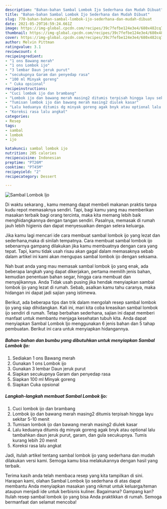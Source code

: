 ```yaml
---
description: "Bahan-bahan Sambal Lombok Ijo Sederhana dan Mudah Dibuat"
title: "Bahan-bahan Sambal Lombok Ijo Sederhana dan Mudah Dibuat"
slug: 770-bahan-bahan-sambal-lombok-ijo-sederhana-dan-mudah-dibuat
date: 2021-05-29T16:59:24.661Z
image: https://img-global.cpcdn.com/recipes/39c7fefbe124e3e4/680x482cq70/sambal-lombok-ijo-foto-resep-utama.jpg
thumbnail: https://img-global.cpcdn.com/recipes/39c7fefbe124e3e4/680x482cq70/sambal-lombok-ijo-foto-resep-utama.jpg
cover: https://img-global.cpcdn.com/recipes/39c7fefbe124e3e4/680x482cq70/sambal-lombok-ijo-foto-resep-utama.jpg
author: Melvin Pittman
ratingvalue: 3.1
reviewcount: 4
recipeingredient:
- "1 ons Bawang merah"
- "1 ons Lombok ijo"
- "3 lembar Daun jeruk purut"
- "secukupnya Garam dan penyedap rasa"
- "100 ml Minyak goreng"
- " Cuka opsional"
recipeinstructions:
- "Cuci lombok ijo dan brambang"
- "Lombok ijo dan bawang merah masing2 ditumis terpisah hingga layu sekitar 5-10 menit"
- "Tumisan lombok ijo dan bawang merah masing2 diulek kasar"
- "Lalu keduanya ditumis dg minyak goreng agak bnyk atau optional lalu tambahkan daun jeruk purut, garam, dan gula secukupnya. Tumis kurang lebih 20 menit"
- "Koreksi rasa lalu angkat"
categories:
- Resep
tags:
- sambal
- lombok
- ijo

katakunci: sambal lombok ijo 
nutrition: 205 calories
recipecuisine: Indonesian
preptime: "PT26M"
cooktime: "PT45M"
recipeyield: "2"
recipecategory: Dessert

---
```



![Sambal Lombok Ijo](https://img-global.cpcdn.com/recipes/39c7fefbe124e3e4/680x482cq70/sambal-lombok-ijo-foto-resep-utama.jpg)

Di waktu  sekarang , kamu memang dapat membeli makanan praktis tanpa kudu repot memasaknya sendiri. Tapi, bagi kamu yang mau memberikan masakan terbaik bagi orang tercinta, maka kita memang lebih baik menghidangkannya dengan tangan sendiri. Pasalnya, memasak di rumah jauh lebih higienis dan dapat menyesuaikan dengan selera keluarga.

Jika kamu lagi mencari ide cara membuat sambal lombok ijo yang lezat dan sederhana,maka di sinilah tempatnya. Cara membuat sambal lombok ijo  sebenarnya gampang dilakukan jika kamu membuatnya dengan cara yang tepat. Tapi, kamu tidak usah risau akan gagal dalam memasaknya 
sebab dalam artikel ini kami akan mengupas sambal lombok ijo dengan seksama.  



Nah buat anda yang mau memasak sambal lombok ijo yang enak, ada beberapa langkah yang dapat dikerjakan, pertama memilih jenis bahan, kemudian penentuan bahan segar, hingga cara membuat dan menyajikannya. Anda Tidak usah pusing jika hendak menyiapkan sambal lombok ijo yang lezat di rumah. Sebab, asalkan kamu  tahu caranya, maka hidangan ini dapat jadi sajian yang istimewa.

Berikut, ada beberapa tips dan trik dalam mengolah resep sambal lombok ijo yang siap dihidangkan. Kali ini, mari kita coba kreasikan sambal lombok ijo sendiri di rumah. Tetap berbahan sederhana, sajian ini dapat memberi manfaat untuk membantu menjaga kesehatan tubuh kita. Anda dapat menyiapkan Sambal Lombok Ijo menggunakan 6 jenis bahan dan 5 tahap pembuatan. Berikut ini cara untuk menyiapkan hidangannya.

<!--inarticleads1-->

##### Bahan-bahan dan bumbu yang dibutuhkan untuk menyiapkan Sambal Lombok Ijo:

1. Sediakan 1 ons Bawang merah
1. Gunakan 1 ons Lombok ijo
1. Gunakan 3 lembar Daun jeruk purut
1. Siapkan secukupnya Garam dan penyedap rasa
1. Siapkan 100 ml Minyak goreng
1. Siapkan  Cuka opsional




<!--inarticleads2-->

##### Langkah-langkah membuat Sambal Lombok Ijo:

1. Cuci lombok ijo dan brambang
1. Lombok ijo dan bawang merah masing2 ditumis terpisah hingga layu sekitar 5-10 menit
1. Tumisan lombok ijo dan bawang merah masing2 diulek kasar
1. Lalu keduanya ditumis dg minyak goreng agak bnyk atau optional lalu tambahkan daun jeruk purut, garam, dan gula secukupnya. Tumis kurang lebih 20 menit
1. Koreksi rasa lalu angkat




Jadi, itulah artikel tentang  sambal lombok ijo  yang sederhana dan mudah dilakukan versi kami. Semoga kamu bisa melakukannya dengan hasil yang terbaik. 

Terima kasih anda telah membaca resep yang kita tampilkan di sini. Harapan kami, olahan  Sambal Lombok Ijo sederhana di atas dapat membantu Anda menyiapkan masakan yang nikmat untuk keluarga/teman ataupun menjadi ide untuk berbisnis kuliner. Bagaimana? Gampang kan? Itulah resep sambal lombok ijo yang bisa Anda praktikkan di rumah. Semoga bermanfaat dan selamat mencoba!

